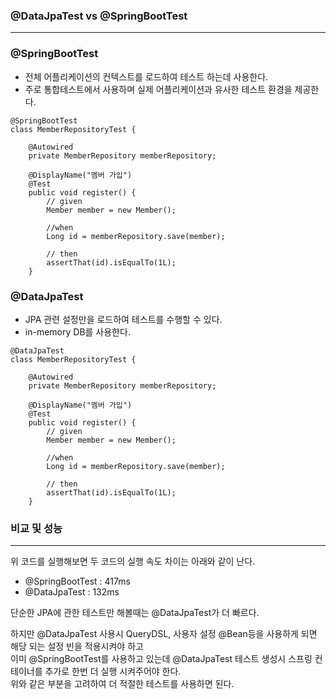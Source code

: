 ### @DataJpaTest vs @SpringBootTest

---

### @SpringBootTest

 - 전체 어플리케이션의 컨텍스트를 로드하여 테스트 하는데 사용한다.
 - 주로 통합테스트에서 사용하며 실제 어플리케이션과 유사한 테스트 환경을 제공한다.

```
@SpringBootTest
class MemberRepositoryTest {

    @Autowired
    private MemberRepository memberRepository;
    
    @DisplayName("멤버 가입")
    @Test
    public void register() {
        // given
        Member member = new Member();

        //when
        Long id = memberRepository.save(member);

        // then
        assertThat(id).isEqualTo(1L);
    }
```

### @DataJpaTest

- JPA 관련 설정만을 로드하여 테스트를 수행할 수 있다.
- in-memory DB를 사용한다.

```
@DataJpaTest
class MemberRepositoryTest {

    @Autowired
    private MemberRepository memberRepository;
    
    @DisplayName("멤버 가입")
    @Test
    public void register() {
        // given
        Member member = new Member();

        //when
        Long id = memberRepository.save(member);

        // then
        assertThat(id).isEqualTo(1L);
    }
```

### 비교 및 성능

---

위 코드를 실행해보면 두 코드의 실행 속도 차이는 아래와 같이 난다.

 - @SpringBootTest : 417ms
 - @DataJpaTest : 132ms

단순한 JPA에 관한 테스트만 해볼때는 @DataJpaTest가 더 빠르다.  

하지만 @DataJpaTest 사용시 QueryDSL, 사용자 설정 @Bean등을 사용하게 되면 해당 되는 설정 빈을 적용시켜야 하고  
이미 @SpringBootTest를 사용하고 있는데 @DataJpaTest 테스트 생성시 스프링 컨테이너를 추가로 한번 더 실행 시켜주어야 한다.  
위와 같은 부분을 고려하여 더 적절한 테스트를 사용하면 된다.


